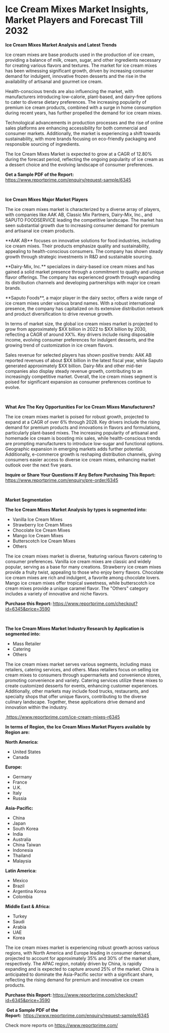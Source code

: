 <p><h1>Ice Cream Mixes Market Insights, Market Players and Forecast Till 2032</h1></p><p><strong>Ice Cream Mixes Market Analysis and Latest Trends</strong></p>
<p><p>Ice cream mixes are base products used in the production of ice cream, providing a balance of milk, cream, sugar, and other ingredients necessary for creating various flavors and textures. The market for ice cream mixes has been witnessing significant growth, driven by increasing consumer demand for indulgent, innovative frozen desserts and the rise in the availability of artisanal and gourmet ice cream. </p><p>Health-conscious trends are also influencing the market, with manufacturers introducing low-calorie, plant-based, and dairy-free options to cater to diverse dietary preferences. The increasing popularity of premium ice cream products, combined with a surge in home consumption during recent years, has further propelled the demand for ice cream mixes. </p><p>Technological advancements in production processes and the rise of online sales platforms are enhancing accessibility for both commercial and consumer markets. Additionally, the market is experiencing a shift towards sustainability, with more brands focusing on eco-friendly packaging and responsible sourcing of ingredients. </p><p>The Ice Cream Mixes Market is expected to grow at a CAGR of 12.80% during the forecast period, reflecting the ongoing popularity of ice cream as a dessert choice and the evolving landscape of consumer preferences.</p></p>
<p><strong>Get a Sample PDF of the Report:&nbsp;</strong> <a href="https://www.reportprime.com/enquiry/request-sample/6345?utm_campaign=3045&utm_medium=2&utm_source=Github&utm_content=ia&utm_term=19032025&utm_id=ice-cream-mixes">https://www.reportprime.com/enquiry/request-sample/6345</a></p>
<p>&nbsp;</p>
<p><strong>Ice Cream Mixes Major Market Players</strong></p>
<p><p>The ice cream mixes market is characterized by a diverse array of players, with companies like AAK AB, Classic Mix Partners, Dairy-Mix, Inc., and SAPUTO FOODSERVICE leading the competitive landscape. The market has seen substantial growth due to increasing consumer demand for premium and artisanal ice cream products.</p><p>**AAK AB** focuses on innovative solutions for food industries, including ice cream mixes. Their products emphasize quality and sustainability, appealing to health-conscious consumers. The company has shown steady growth through strategic investments in R&D and sustainable sourcing.</p><p>**Dairy-Mix, Inc.** specializes in dairy-based ice cream mixes and has gained a solid market presence through a commitment to quality and unique flavor offerings. The company has experienced growth through expanding its distribution channels and developing partnerships with major ice cream brands.</p><p>**Saputo Foods**, a major player in the dairy sector, offers a wide range of ice cream mixes under various brand names. With a robust international presence, the company has capitalized on its extensive distribution network and product diversification to drive revenue growth.</p><p>In terms of market size, the global ice cream mixes market is projected to grow from approximately $XX billion in 2022 to $XX billion by 2030, reflecting a CAGR of around XX%. Key drivers include rising disposable income, evolving consumer preferences for indulgent desserts, and the growing trend of customization in ice cream flavors.</p><p>Sales revenue for selected players has shown positive trends: AAK AB reported revenues of about $XX billion in the latest fiscal year, while Saputo generated approximately $XX billion. Dairy-Mix and other mid-tier companies also display steady revenue growth, contributing to an increasingly competitive market. Overall, the ice cream mixes segment is poised for significant expansion as consumer preferences continue to evolve.</p></p>
<p>&nbsp;</p>
<p><strong>What Are The Key Opportunities For Ice Cream Mixes Manufacturers?</strong></p>
<p><p>The ice cream mixes market is poised for robust growth, projected to expand at a CAGR of over 6% through 2028. Key drivers include the rising demand for premium products and innovations in flavors and formulations, particularly plant-based mixes. The increasing popularity of artisanal and homemade ice cream is boosting mix sales, while health-conscious trends are prompting manufacturers to introduce low-sugar and functional options. Geographic expansion in emerging markets adds further potential. Additionally, e-commerce growth is reshaping distribution channels, giving consumers easier access to diverse ice cream mixes, enhancing market outlook over the next five years.</p></p>
<p><strong>Inquire or Share Your Questions If Any Before Purchasing This Report:</strong> <a href="https://www.reportprime.com/enquiry/pre-order/6345?utm_campaign=3045&utm_medium=2&utm_source=Github&utm_content=ia&utm_term=19032025&utm_id=ice-cream-mixes">https://www.reportprime.com/enquiry/pre-order/6345</a></p>
<p>&nbsp;</p>
<p><strong>Market Segmentation</strong></p>
<p><strong>The Ice Cream Mixes Market Analysis by types is segmented into:</strong></p>
<p><ul><li>Vanilla Ice Cream Mixes</li><li>Strawberry Ice Cream Mixes</li><li>Chocolate Ice Cream Mixes</li><li>Mango Ice Cream Mixes</li><li>Butterscotch Ice Cream Mixes</li><li>Others</li></ul></p>
<p><p>The ice cream mixes market is diverse, featuring various flavors catering to consumer preferences. Vanilla ice cream mixes are classic and widely popular, serving as a base for many creations. Strawberry ice cream mixes provide a fruity twist, appealing to those who enjoy berry flavors. Chocolate ice cream mixes are rich and indulgent, a favorite among chocolate lovers. Mango ice cream mixes offer tropical sweetness, while butterscotch ice cream mixes provide a unique caramel flavor. The "Others" category includes a variety of innovative and niche flavors.</p></p>
<p><strong>Purchase this Report:&nbsp;</strong><a href="https://www.reportprime.com/checkout?id=6345&price=3590&utm_campaign=3045&utm_medium=2&utm_source=Github&utm_content=ia&utm_term=19032025&utm_id=ice-cream-mixes">https://www.reportprime.com/checkout?id=6345&price=3590</a></p>
<p>&nbsp;</p>
<p><strong>The Ice Cream Mixes Market Industry Research by Application is segmented into:</strong></p>
<p><ul><li>Mass Retailer</li><li>Catering</li><li>Others</li></ul></p>
<p><p>The ice cream mixes market serves various segments, including mass retailers, catering services, and others. Mass retailers focus on selling ice cream mixes to consumers through supermarkets and convenience stores, promoting convenience and variety. Catering services utilize these mixes to create customized desserts for events, enhancing customer experiences. Additionally, other markets may include food trucks, restaurants, and specialty shops that offer unique flavors, contributing to the diverse culinary landscape. Together, these applications drive demand and innovation within the industry.</p></p>
<p><a href="https://www.reportprime.com/ice-cream-mixes-r6345?utm_campaign=3045&utm_medium=2&utm_source=Github&utm_content=ia&utm_term=19032025&utm_id=ice-cream-mixes">&nbsp;https://www.reportprime.com/ice-cream-mixes-r6345</a></p>
<p><strong>In terms of Region, the Ice Cream Mixes Market Players available by Region are:</strong></p>
<p>
    <p> <strong> North America: </strong>
        <ul>
            <li>United States</li>
            <li>Canada</li>
        </ul>
        </p> 
    <p> <strong> Europe: </strong>
        <ul>
            <li>Germany</li>
            <li>France</li>
            <li>U.K.</li>
            <li>Italy</li>
            <li>Russia</li>
        </ul>
        </p> 
    <p> <strong> Asia-Pacific: </strong>
        <ul>
            <li>China</li>
            <li>Japan</li>
            <li>South Korea</li>
            <li>India</li>
            <li>Australia</li>
            <li>China Taiwan</li>
            <li>Indonesia</li>
            <li>Thailand</li>
            <li>Malaysia</li>
        </ul>
        </p> 
    <p> <strong> Latin America: </strong>
        <ul>
            <li>Mexico</li>
            <li>Brazil</li>
            <li>Argentina Korea</li>
            <li>Colombia</li>
        </ul>
        </p> 
    <p> <strong> Middle East & Africa: </strong>
        <ul>
            <li>Turkey</li>
            <li>Saudi</li>
            <li>Arabia</li>
            <li>UAE</li>
            <li>Korea</li>
        </ul>
    </p>
    </p>
<p><p>The ice cream mixes market is experiencing robust growth across various regions, with North America and Europe leading in consumer demand, projected to account for approximately 35% and 30% of the market share, respectively. The APAC region, notably driven by China, is rapidly expanding and is expected to capture around 25% of the market. China is anticipated to dominate the Asia-Pacific sector with a significant share, reflecting the rising demand for premium and innovative ice cream products. </p></p>
<p><strong>Purchase this Report: </strong><a href="https://www.reportprime.com/checkout?id=6345&price=3590&utm_campaign=3045&utm_medium=2&utm_source=Github&utm_content=ia&utm_term=19032025&utm_id=ice-cream-mixes">https://www.reportprime.com/checkout?id=6345&price=3590</a></p>
<p>&nbsp;<strong>Get a Sample PDF of the Report:&nbsp;&nbsp;</strong><a href="https://www.reportprime.com/enquiry/request-sample/6345?utm_campaign=3045&utm_medium=2&utm_source=Github&utm_content=ia&utm_term=19032025&utm_id=ice-cream-mixes">https://www.reportprime.com/enquiry/request-sample/6345</a></p>
<p><strong></strong></p>
<p>Check more reports on <a href="https://www.reportprime.com/?utm_campaign=3045&utm_medium=2&utm_source=Github&utm_content=ia&utm_term=19032025&utm_id=ice-cream-mixes">https://www.reportprime.com/</a></p>